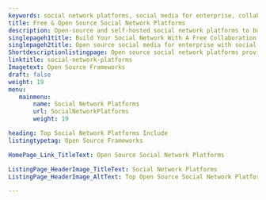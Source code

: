 ```yaml
---
keywords: social network platforms, social media for enterprise, collaboration suite, open source social network
title: Free & Open Source Social Network Platforms
description: Open-source and self-hosted social network platforms to build a custom social intranet for enterprises. All software listed here are free and extensible.
singlepageh1title: Build Your Social Network With A Free Collaboration Suite 
singlepageh2title: Open source social media for enterprise with social tools and powerful features to control and develop public/private spaces for teams and customers.
Shortdescriptionlistingpage: Open source social network platforms provide social tools along with powerful features to control and develop public/private spaces for teams and customers. 
linktitle: social-network-platforms
Imagetext: Open Source Frameworks
draft: false
weight: 19
menu:
   mainmenu: 
       name: Social Network Platforms
       url: SocialNetworkPlatforms
       weight: 19

heading: Top Social Network Platforms Include
listingtypetag: Open Source Frameworks

HomePage_Link_TitleText: Open Source Social Network Platforms

ListingPage_HeaderImage_TitleText: Social Network Platforms
ListingPage_HeaderImage_AltText: Top Open Source Social Network Platforms

---
```


